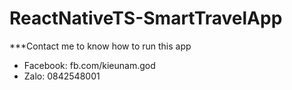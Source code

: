 # ReactNativeTS-SmartTravelApp

***Contact me to know how to run this app
- Facebook: fb.com/kieunam.god
- Zalo: 0842548001
